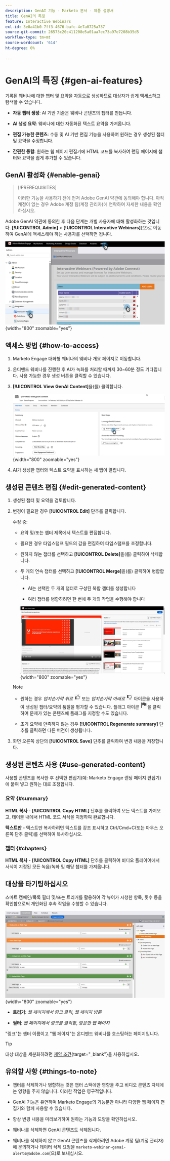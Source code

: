 ```yaml
---
description: GenAI 기능 - Marketo 문서 - 제품 설명서
title: GenAI의 특징
feature: Interactive Webinars
exl-id: 3e0a41b0-7ff3-4676-bafc-4e7a0725a737
source-git-commit: 26573c20c411208e5a01aa7ec73a97e7208b35d5
workflow-type: tm+mt
source-wordcount: '614'
ht-degree: 0%

---
```


# GenAI의 특징 {#gen-ai-features}

기록된 웨비나에 대한 챕터 및 요약을 자동으로 생성하므로 대상자가 쉽게 액세스하고 탐색할 수 있습니다.

* **자동 챕터 생성**: AI 기반 기술은 웨비나 콘텐츠의 챕터를 만듭니다.

* **AI 생성 요약**: 웨비나에 대한 자동화된 텍스트 요약을 가져옵니다.

* **편집 가능한 콘텐츠**: 수동 및 AI 기반 편집 기능을 사용하여 원하는 경우 생성된 챕터 및 요약을 수정합니다.

* **간편한 통합**: 원하는 웹 페이지 편집기에 HTML 코드를 복사하여 랜딩 페이지에 챕터와 요약을 쉽게 추가할 수 있습니다.

## GenAI 활성화 {#enable-genai}

>[!PREREQUISITES]
>
>이러한 기능을 사용하기 전에 먼저 Adobe GenAI 약관에 동의해야 합니다. 아직 계정이 없는 경우 Adobe 계정 팀(계정 관리자)에 연락하여 자세한 내용을 확인하십시오.

Adobe GenAI 약관에 동의한 후 다음 단계는 개별 사용자에 대해 활성화하는 것입니다. **[!UICONTROL Admin]** > **[!UICONTROL Interactive Webinars]**(으)로 이동하여 GenAI에 액세스해야 하는 사용자를 선택하면 됩니다.

![](assets/gen-ai-features-1.png){width="800" zoomable="yes"}

## 액세스 방법 {#how-to-access}

1. Marketo Engage 대화형 웨비나의 웨비나 개요 페이지로 이동합니다.

1. 온디맨드 웨비나를 진행한 후 AI가 녹화를 처리할 때까지 30~60분 정도 기다립니다. 사용 가능한 경우 생성 버튼을 클릭할 수 있습니다.

1. **[!UICONTROL View GenAI Content]**&#x200B;을(를) 클릭합니다.

   ![](assets/gen-ai-features-2.png){width="800" zoomable="yes"}

1. AI가 생성한 챕터와 텍스트 요약을 표시하는 새 탭이 열립니다.

## 생성된 콘텐츠 편집 {#edit-generated-content}

1. 생성된 챕터 및 요약을 검토합니다.

1. 변경이 필요한 경우 **[!UICONTROL Edit]** 단추를 클릭합니다.

   수정 중:

   * 요약 및/또는 챕터 제목에서 텍스트를 편집합니다.

   * 필요한 경우 타임스탬프 필드의 값을 편집하여 타임스탬프를 조정합니다.

   * 원하지 않는 챕터를 선택하고 **[!UICONTROL Delete]**&#x200B;을(를) 클릭하여 삭제합니다.

   * 두 개의 연속 챕터를 선택하고 **[!UICONTROL Merge]**&#x200B;을(를) 클릭하여 병합합니다.

      * AI는 선택한 두 개의 챕터로 구성된 복합 챕터를 생성합니다

      * 여러 챕터를 병합하려면 한 번에 두 개의 작업을 수행해야 합니다

     ![](assets/gen-ai-features-3.png){width="800" zoomable="yes"}

   >[!NOTE]
   >
   >* 원하는 경우 _엄지손가락 위로_ ![엄지손가락 위로](assets/icon-thumbs-up.png) 또는 _엄지손가락 아래로_ ![엄지손가락 아래로](assets/icon-thumbs-down.png) 아이콘을 사용하여 생성된 챕터/요약의 품질을 평가할 수 있습니다. 플래그 아이콘 ![플래그 아이콘](assets/icon-flag.png)을 클릭하여 문제가 있는 콘텐츠에 플래그를 지정할 수도 있습니다.
   >
   >* 초기 요약에 만족하지 않는 경우 **[!UICONTROL Regenerate summary]** 단추를 클릭하면 다른 버전이 생성됩니다.

1. 화면 오른쪽 상단의 **[!UICONTROL Save]** 단추를 클릭하여 변경 내용을 저장합니다.

## 생성된 콘텐츠 사용 {#use-generated-content}

사용할 콘텐츠를 복사한 후 선택한 편집기(예: Marketo Engage 랜딩 페이지 편집기)에 붙여 넣고 원하는 대로 조정합니다.

### 요약 {#summary}

**HTML 복사** - **[!UICONTROL Copy HTML]** 단추를 클릭하여 모든 텍스트를 가져오고, 테이블 내에서 HTML 코드 서식을 지정하여 완료합니다.

**텍스트만** - 텍스트만 복사하려면 텍스트를 강조 표시하고 Ctrl/Cmd+C(또는 마우스 오른쪽 단추 클릭)를 선택하여 복사하십시오.

### 챕터 {#chapters}

**HTML 복사** - **[!UICONTROL Copy HTML]** 단추를 클릭하여 비디오 플레이어에서 서식이 지정된 모든 녹음/녹화 및 해당 챕터를 가져옵니다.

## 대상을 타기팅하십시오

스마트 캠페인/목록 필터 및/또는 트리거를 활용하여 각 뷰어가 시청한 항목, 횟수 등을 확인함으로써 개인화된 후속 작업을 수행할 수 있습니다.

![](assets/gen-ai-features-4.png){width="800" zoomable="yes"}

* **트리거**: _웹 페이지에서 링크 클릭_, _웹 페이지 방문_

* **필터**: _웹 페이지에서 링크를 클릭함_, _방문한 웹 페이지_

&quot;링크&quot;는 챕터 이름이고 &quot;웹 페이지&quot;는 온디맨드 웨비나를 호스팅하는 페이지입니다.

>[!TIP]
>
>대상 대상을 세분화하려면 [제약 조건](/help/marketo/product-docs/core-marketo-concepts/smart-lists-and-static-lists/using-smart-lists/add-a-constraint-to-a-smart-list-filter.md){target="_blank"}을 사용하십시오.

## 유의할 사항 {#things-to-note}

* 챕터를 삭제하거나 병합하는 것은 챕터 스택에만 영향을 주고 비디오 콘텐츠 자체에는 영향을 주지 않습니다. 이러한 작업은 영구적입니다.

* GenAI 기능은 유연하며 Marketo Engage의 기능뿐만 아니라 다양한 웹 페이지 편집기와 함께 사용할 수 있습니다.

* 항상 변경 내용을 미리보기하여 원하는 기능과 모양을 확인하십시오.

* 웨비나를 삭제하면 GenAI 콘텐츠도 삭제됩니다.

* 웨비나를 삭제하지 않고 GenAI 콘텐츠를 삭제하려면 Adobe 계정 팀(계정 관리자)에 문의하거나 데이터 삭제 요청을 `marketo-webinar-genai-alerts@adobe.com`(으)로 보내십시오.
